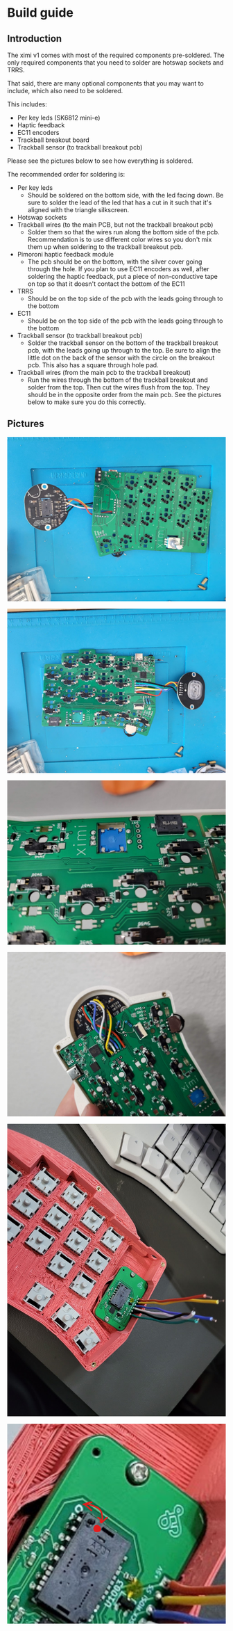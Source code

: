 # Build guide

## Introduction

The ximi v1 comes with most of the required components pre-soldered. The only required components that you need to solder are hotswap sockets and TRRS.

That said, there are many optional components that you may want to include, which also need to be soldered.

This includes:
* Per key leds (SK6812 mini-e)
* Haptic feedback
* EC11 encoders
* Trackball breakout board
* Trackball sensor (to trackball breakout pcb)

Please see the pictures below to see how everything is soldered.

The recommended order for soldering is:
* Per key leds
	* Should be soldered on the bottom side, with the led facing down. Be sure to solder the lead of the led that has a cut in it such that it's aligned with the triangle silkscreen.
* Hotswap sockets
* Trackball wires (to the main PCB, but not the trackball breakout pcb)
	* Solder them so that the wires run along the bottom side of the pcb. Recommendation is to use different color wires so you don't mix them up when soldering to the trackball breakout pcb.
* Pimoroni haptic feedback module
	* The pcb should be on the bottom, with the silver cover going through the hole. If you plan to use EC11 encoders as well, after soldering the haptic feedback, put a piece of non-conductive tape on top so that it doesn't contact the bottom of the EC11
* TRRS
	* Should be on the top side of the pcb with the leads going through to the bottom
* EC11
	* Should be on the top side of the pcb with the leads going through to the bottom
* Trackball sensor (to trackball breakout pcb)
	* Solder the trackball sensor on the bottom of the trackball breakout pcb, with the leads going up through to the top. Be sure to align the little dot on the back of the sensor with the circle on the breakout pcb. This also has a square through hole pad.
* Trackball wires (from the main pcb to the trackball breakout)
	* Run the wires through the bottom of the trackball breakout and solder from the top. Then cut the wires flush from the top. They should be in the opposite order from the main pcb. See the pictures below to make sure you do this correctly. 

## Pictures

![ximi top](images/ximi_v1_top.jpg)

![ximi bottom](images/ximi_v1_bottom.jpg)

![ximi bottom ec11](images/ximi_v1_bottom_ec11.jpg)

![ximi bottom in case](images/ximi_v1_bottom_in_case.jpg)

![ximi breakout wiring](images/ximi_v1_trackball_breakout_wiring.jpg)

![ximi sensor orientation](images/ximi_v1_trackball_sensor_orientation.png)